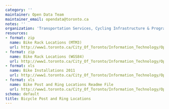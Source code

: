 ```yaml
---
category: ''
maintainer: Open Data Team
maintainer_email: opendata@toronto.ca
notes: ''
organization: 'Transportation Services, Cycling Infrastructure & Programs '
resources:
- format: zip
  name: Bike Rack Locations (MTM3)
  url: http://www1.toronto.ca/City_Of_Toronto/Information_Technology/Open_Data/Data_Sets/Assets/Files/bike_rack_locations_mtm3.zip
- format: zip
  name: Bike Rack Locations (WGS84)
  url: http://www1.toronto.ca/City_Of_Toronto/Information_Technology/Open_Data/Data_Sets/Assets/Files/bike_rack_locations_wgs84.zip
- format: xls
  name: Bike Installations 2011
  url: http://www1.toronto.ca/City_Of_Toronto/Information_Technology/Open_Data/Data_Sets/Assets/Files/installs_2011.xls
- format: xls
  name: Bike Post and Ring Locations Readme File
  url: http://www1.toronto.ca/City_Of_Toronto/Information_Technology/Open_Data/Data_Sets/Assets/Files/Bicycle_Post_and_Ring_Locations_Readme_File.xls
schema: default
title: Bicycle Post and Ring Locations
---
```

